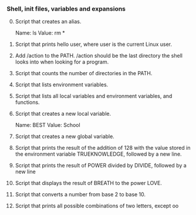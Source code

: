### Shell, init files, variables and expansions ###
0. Script that creates an alias.

	Name: ls
	Value: rm *
1. Script that prints hello user, where user is the current Linux user.
2. Add /action to the PATH. /action should be the last directory the shell looks into when looking for a program.
3. Script that counts the number of directories in the PATH.
4. Script that lists environment variables.
5. Script that lists all local variables and environment variables, and functions.
6. Script that creates a new local variable.

	Name: BEST
	Value: School
7. Script that creates a new global variable.
8. Script that prints the result of the addition of 128 with the value stored in the environment variable TRUEKNOWLEDGE, followed by a new line.
9. Script that prints the result of POWER divided by DIVIDE, followed by a new line
10. Script that displays the result of BREATH to the power LOVE.
11. Script that converts a number from base 2 to base 10.
12. Script that prints all possible combinations of two letters, except oo
